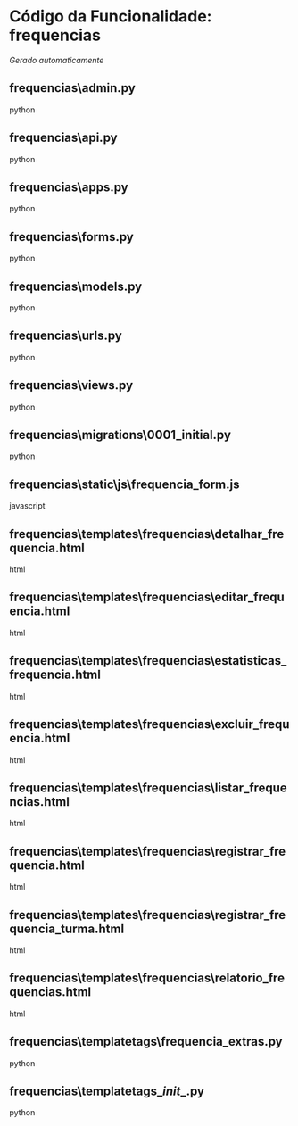 # Código da Funcionalidade: frequencias
*Gerado automaticamente*



## frequencias\admin.py

python





## frequencias\api.py

python





## frequencias\apps.py

python





## frequencias\forms.py

python





## frequencias\models.py

python





## frequencias\urls.py

python





## frequencias\views.py

python





## frequencias\migrations\0001_initial.py

python





## frequencias\static\js\frequencia_form.js

javascript





## frequencias\templates\frequencias\detalhar_frequencia.html

html





## frequencias\templates\frequencias\editar_frequencia.html

html





## frequencias\templates\frequencias\estatisticas_frequencia.html

html





## frequencias\templates\frequencias\excluir_frequencia.html

html





## frequencias\templates\frequencias\listar_frequencias.html

html





## frequencias\templates\frequencias\registrar_frequencia.html

html





## frequencias\templates\frequencias\registrar_frequencia_turma.html

html





## frequencias\templates\frequencias\relatorio_frequencias.html

html





## frequencias\templatetags\frequencia_extras.py

python





## frequencias\templatetags\__init__.py

python



